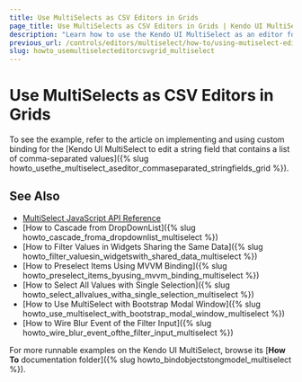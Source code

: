 ```yaml
---
title: Use MultiSelects as CSV Editors in Grids
page_title: Use MultiSelects as CSV Editors in Grids | Kendo UI MultiSelect
description: "Learn how to use the Kendo UI MultiSelect as an editor for comma-separated string fields in the Kendo UI Grid widget."
previous_url: /controls/editors/multiselect/how-to/using-mutiselect-editor-for-csv-grid
slug: howto_usemultiselecteditorcsvgrid_multiselect
---
```


# Use MultiSelects as CSV Editors in Grids

To see the example, refer to the article on implementing and using custom binding for the [Kendo UI MultiSelect to edit a string field that contains a list of comma-separated values]({% slug howto_usethe_multiselect_aseditor_commaseparated_stringfields_grid %}).

## See Also

* [MultiSelect JavaScript API Reference](/api/javascript/ui/multiselect)
* [How to Cascade from DropDownList]({% slug howto_cascade_froma_dropdownlist_multiselect %})
* [How to Filter Values in Widgets Sharing the Same Data]({% slug howto_filter_valuesin_widgetswith_shared_data_multiselect %})
* [How to Preselect Items Using MVVM Binding]({% slug howto_preselect_items_byusing_mvvm_binding_multiselect %})
* [How to Select All Values with Single Selection]({% slug howto_select_allvalues_witha_single_selection_multiselect %})
* [How to Use MultiSelect with Bootstrap Modal Window]({% slug howto_use_multiselect_with_bootstrap_modal_window_multiselect %})
* [How to Wire Blur Event of the Filter Input]({% slug howto_wire_blur_event_ofthe_filtеr_input_multiselect %})

For more runnable examples on the Kendo UI MultiSelect, browse its [**How To** documentation folder]({% slug howto_bindobjectstongmodel_multiselect %}).
